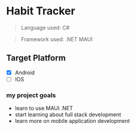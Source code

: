 # Habit Tracker 

> Language used: C#

> Framework used: .NET MAUI

## Target Platform
- [x] Android
- [ ] IOS

### my project goals
- learn to use MAUI .NET
- start learning about full stack development
- learn more on mobile application development
